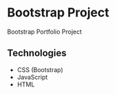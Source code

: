 # Bootstrap Project

Bootstrap Portfolio Project

## Technologies

- CSS (Bootstrap)
- JavaScript
- HTML
